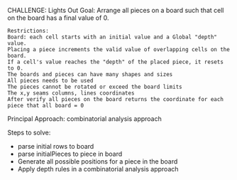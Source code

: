CHALLENGE: Lights Out
Goal:
    Arrange all pieces on a board such that cell on the board has a final value of 0.

    Restrictions:
    Board: each cell starts with an initial value and a Global "depth" value.
    Placing a piece increments the valid value of overlapping cells on the board.
    If a cell's value reaches the "depth" of the placed piece, it resets to 0.
    The boards and pieces can have many shapes and sizes
    All pieces needs to be used
    The pieces cannot be rotated or exceed the board limits
    The x,y seams columns, lines coordinates
    After verify all pieces on the board returns the coordinate for each piece that all board = 0

Principal Approach: combinatorial analysis approach

Steps to solve:
- parse initial rows to board 
- parse initialPieces to piece in board 
- Generate all possible positions for a piece in the board
- Apply depth rules in a combinatorial analysis approach
